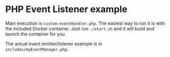 # PHP Event Listener example

Main execution is `custom-eventHandler.php`. The easiest way to run it is with the included Docker container. Just run `./start.sh` and it will build and launch the container for you.

The actual event emitter/listener example is in `includes/myEventManager.php`.
